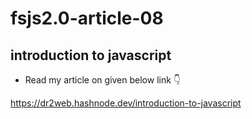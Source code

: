 # fsjs2.0-article-08

## introduction to javascript   

- Read my article on given below link 👇 

https://dr2web.hashnode.dev/introduction-to-javascript
